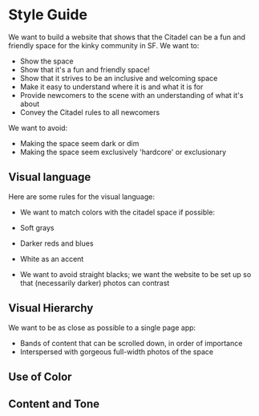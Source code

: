 # Style Guide

We want to build a website that shows that the Citadel can be a fun and friendly space for the kinky community in SF. We want to:

 - Show the space
 - Show that it's a fun and friendly space!
 - Show that it strives to be an inclusive and welcoming space
 - Make it easy to understand where it is and what it is for
 - Provide newcomers to the scene with an understanding of what it's about
 - Convey the Citadel rules to all newcomers
 
We want to avoid:

 - Making the space seem dark or dim
 - Making the space seem exclusively 'hardcore' or exclusionary
 
## Visual language

Here are some rules for the visual language:

 - We want to match colors with the citadel space if possible:
  - Soft grays
  - Darker reds and blues
  - White as an accent
  
 - We want to avoid straight blacks; we want the website to be set up so that (necessarily darker) photos can contrast
 
## Visual Hierarchy

We want to be as close as possible to a single page app:

 - Bands of content that can be scrolled down, in order of importance
 - Interspersed with gorgeous full-width photos of the space
 
 

## Use of Color

## Content and Tone
